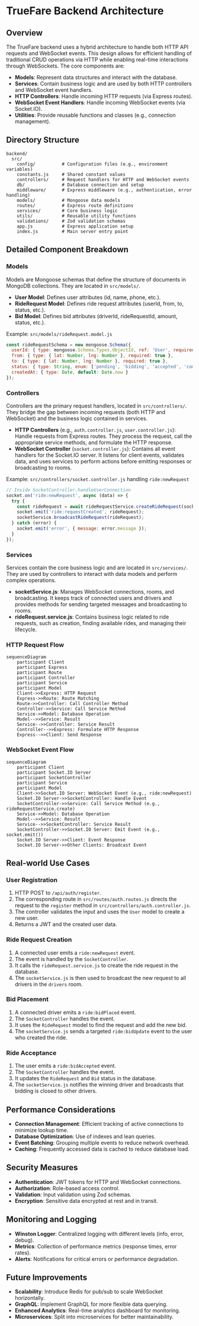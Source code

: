 # TrueFare Backend Architecture

## Overview
The TrueFare backend uses a hybrid architecture to handle both HTTP API requests and WebSocket events. This design allows for efficient handling of traditional CRUD operations via HTTP while enabling real-time interactions through WebSockets. The core components are:

- **Models**: Represent data structures and interact with the database.
- **Services**: Contain business logic and are used by both HTTP controllers and WebSocket event handlers.
- **HTTP Controllers**: Handle incoming HTTP requests (via Express routes).
- **WebSocket Event Handlers**: Handle incoming WebSocket events (via Socket.IO).
- **Utilities**: Provide reusable functions and classes (e.g., connection management).

## Directory Structure
```
backend/
  src/
    config/          # Configuration files (e.g., environment variables)
    constants.js     # Shared constant values
    controllers/     # Request handlers for HTTP and WebSocket events
    db/              # Database connection and setup
    middleware/      # Express middleware (e.g., authentication, error handling)
    models/          # Mongoose data models
    routes/          # Express route definitions
    services/        # Core business logic
    utils/           # Reusable utility functions
    validations/     # Zod validation schemas
    app.js           # Express application setup
    index.js         # Main server entry point
```

## Detailed Component Breakdown

### Models
Models are Mongoose schemas that define the structure of documents in MongoDB collections. They are located in `src/models/`.

- **User Model**: Defines user attributes (id, name, phone, etc.).
- **RideRequest Model**: Defines ride request attributes (userId, from, to, status, etc.).
- **Bid Model**: Defines bid attributes (driverId, rideRequestId, amount, status, etc.).

Example: `src/models/rideRequest.model.js`
```javascript
const rideRequestSchema = new mongoose.Schema({
  userId: { type: mongoose.Schema.Types.ObjectId, ref: 'User', required: true },
  from: { type: { lat: Number, lng: Number }, required: true },
  to: { type: { lat: Number, lng: Number }, required: true },
  status: { type: String, enum: ['pending', 'bidding', 'accepted', 'completed', 'cancelled'], default: 'pending' },
  createdAt: { type: Date, default: Date.now }
});
```

### Controllers
Controllers are the primary request handlers, located in `src/controllers/`. They bridge the gap between incoming requests (both HTTP and WebSocket) and the business logic contained in services.

- **HTTP Controllers** (e.g., `auth.controller.js`, `user.controller.js`): Handle requests from Express routes. They process the request, call the appropriate service methods, and formulate the HTTP response.
- **WebSocket Controller** (`socket.controller.js`): Contains all event handlers for the Socket.IO server. It listens for client events, validates data, and uses services to perform actions before emitting responses or broadcasting to rooms.

Example: `src/controllers/socket.controller.js` handling `ride:newRequest`
```javascript
// Inside SocketController.handleUserConnection
socket.on('ride:newRequest', async (data) => {
  try {
    const rideRequest = await rideRequestService.createRideRequest(socket.user.id, data);
    socket.emit('ride:requestCreated', rideRequest);
    socketService.broadcastRideRequest(rideRequest);
  } catch (error) { 
    socket.emit('error', { message: error.message });
  }
});
```

### Services
Services contain the core business logic and are located in `src/services/`. They are used by controllers to interact with data models and perform complex operations.

- **socketService.js**: Manages WebSocket connections, rooms, and broadcasting. It keeps track of connected users and drivers and provides methods for sending targeted messages and broadcasting to rooms.
- **rideRequest.service.js**: Contains business logic related to ride requests, such as creation, finding available rides, and managing their lifecycle.

### HTTP Request Flow
```mermaid
sequenceDiagram
    participant Client
    participant Express
    participant Route
    participant Controller
    participant Service
    participant Model
    Client->>Express: HTTP Request
    Express->>Route: Route Matching
    Route->>Controller: Call Controller Method
    Controller->>Service: Call Service Method
    Service->>Model: Database Operation
    Model-->>Service: Result
    Service-->>Controller: Service Result
    Controller-->>Express: Formulate HTTP Response
    Express-->>Client: Send Response
```

### WebSocket Event Flow
```mermaid
sequenceDiagram
    participant Client
    participant Socket.IO Server
    participant SocketController
    participant Service
    participant Model
    Client->>Socket.IO Server: WebSocket Event (e.g., ride:newRequest)
    Socket.IO Server->>SocketController: Handle Event
    SocketController->>Service: Call Service Method (e.g., rideRequestService.create)
    Service->>Model: Database Operation
    Model-->>Service: Result
    Service-->>SocketController: Service Result
    SocketController->>Socket.IO Server: Emit Event (e.g., socket.emit())
    Socket.IO Server->>Client: Event Response
    Socket.IO Server->>Other Clients: Broadcast Event
```

## Real-world Use Cases

### User Registration
1. HTTP POST to `/api/auth/register`.
2. The corresponding route in `src/routes/auth.routes.js` directs the request to the `register` method in `src/controllers/auth.controller.js`.
3. The controller validates the input and uses the `User` model to create a new user.
4. Returns a JWT and the created user data.

### Ride Request Creation
1. A connected user emits a `ride:newRequest` event.
2. The event is handled by the `SocketController`.
3. It calls the `rideRequest.service.js` to create the ride request in the database.
4. The `socketService.js` is then used to broadcast the new request to all drivers in the `drivers` room.

### Bid Placement
1. A connected driver emits a `ride:bidPlaced` event.
2. The `SocketController` handles the event.
3. It uses the `RideRequest` model to find the request and add the new bid.
4. The `socketService.js` sends a targeted `ride:bidUpdate` event to the user who created the ride.

### Ride Acceptance
1. The user emits a `ride:bidAccepted` event.
2. The `SocketController` handles the event.
3. It updates the `RideRequest` and `Bid` status in the database.
4. The `socketService.js` notifies the winning driver and broadcasts that bidding is closed to other drivers.

## Performance Considerations
- **Connection Management**: Efficient tracking of active connections to minimize lookup time.
- **Database Optimization**: Use of indexes and lean queries.
- **Event Batching**: Grouping multiple events to reduce network overhead.
- **Caching**: Frequently accessed data is cached to reduce database load.

## Security Measures
- **Authentication**: JWT tokens for HTTP and WebSocket connections.
- **Authorization**: Role-based access control.
- **Validation**: Input validation using Zod schemas.
- **Encryption**: Sensitive data encrypted at rest and in transit.

## Monitoring and Logging
- **Winston Logger**: Centralized logging with different levels (info, error, debug).
- **Metrics**: Collection of performance metrics (response times, error rates).
- **Alerts**: Notifications for critical errors or performance degradation.

## Future Improvements
- **Scalability**: Introduce Redis for pub/sub to scale WebSocket horizontally.
- **GraphQL**: Implement GraphQL for more flexible data querying.
- **Enhanced Analytics**: Real-time analytics dashboard for monitoring.
- **Microservices**: Split into microservices for better maintainability.